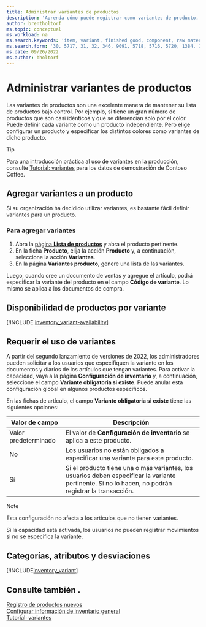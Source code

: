 ```yaml
---
title: Administrar variantes de productos
description: 'Aprenda cómo puede registrar como variantes de producto, productos que son casi idénticos pero varían en color, tamaño o material.'
author: brentholtorf
ms.topic: conceptual
ms.workload: na
ms.search.keywords: 'item, variant, finished good, component, raw material, assembly item, item substitution'
ms.search.form: '30, 5717, 31, 32, 346, 9091, 5718, 5716, 5720, 1384, 1383, 35, 5404, 1378, 5719'
ms.date: 09/26/2022
ms.author: bholtorf
---
```

# <a name="manage-product-variants"></a>Administrar variantes de productos

Las variantes de productos son una excelente manera de mantener su lista de productos bajo control. Por ejemplo, si tiene un gran número de productos que son casi idénticos y que se diferencian solo por el color. Puede definir cada variante como un producto independiente. Pero elige configurar un producto y especificar los distintos colores como variantes de dicho producto.  

> [!TIP]
> Para una introducción práctica al uso de variantes en la producción, consulte [Tutorial: variantes](contoso-coffee/manufacturing/variants.md) para los datos de demostración de Contoso Coffee.  

## <a name="add-variants-to-an-item"></a>Agregar variantes a un producto

Si su organización ha decidido utilizar variantes, es bastante fácil definir variantes para un producto.  

### <a name="to-add-variants"></a>Para agregar variantes

1. Abra la [página **Lista de productos**](https://businesscentral.dynamics.com/?page=31) y abra el producto pertinente.  
2. En la ficha **Producto**, elija la acción **Producto** y, a continuación, seleccione la acción **Variantes**.  
3. En la página **Variantes producto**, genere una lista de las variantes.  

Luego, cuando cree un documento de ventas y agregue el artículo, podrá especificar la variante del producto en el campo **Código de variante**. Lo mismo se aplica a los documentos de compra.  

## <a name="item-availability-by-variant"></a>Disponibilidad de productos por variante

[!INCLUDE [inventory_variant-availability](includes/inventory_variant-availability.md)]

## <a name="require-use-of-variants"></a>Requerir el uso de variantes

A partir del segundo lanzamiento de versiones de 2022, los administradores pueden solicitar a los usuarios que especifiquen la variante en los documentos y diarios de los artículos que tengan variantes. Para activar la capacidad, vaya a la página **Configuración de inventario** y, a continuación, seleccione el campo **Variante obligatoria si existe**. Puede anular esta configuración global en algunos productos específicos.  

En las fichas de artículo, el campo **Variante obligatoria si existe** tiene las siguientes opciones:

|Valor de campo |Descripción|
|---------|----|
|Valor predeterminado| El valor de **Configuración de inventario** se aplica a este producto.|
|No| Los usuarios no están obligados a especificar una variante para este producto.|
|Sí| Si el producto tiene una o más variantes, los usuarios deben especificar la variante pertinente. Si no lo hacen, no podrán registrar la transacción.|

> [!NOTE]
> Esta configuración no afecta a los artículos que no tienen variantes.

Si la capacidad está activada, los usuarios no pueden registrar movimientos si no se especifica la variante.

## <a name="categories-attributes-and-variants"></a>Categorías, atributos y desviaciones

[!INCLUDE[inventory_variant](includes/inventory_variant.md)]

## <a name="see-also"></a>Consulte también .

[Registro de productos nuevos](inventory-how-register-new-items.md)  
[Configurar información de inventario general](inventory-how-setup-general.md)  
[Tutorial: variantes](contoso-coffee/manufacturing/variants.md)  
